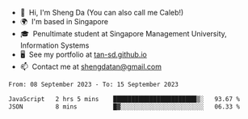 <!---
tan-sd/tan-sd is a ✨ special ✨ repository because its `README.md` (this file) appears on your GitHub profile.
You can click the Preview link to take a look at your changes.
--->
- 👋  Hi, I'm Sheng Da (You can also call me Caleb!)
- 🌍  I'm based in Singapore
- 🎓  Penultimate student at Singapore Management University, Information Systems
- 🖥️  See my portfolio at [tan-sd.github.io](https://tan-sd.github.io/)
- 📫  Contact me at [shengdatan@gmail.com](mailto:shengdatan@gmail.com)

<!--START_SECTION:waka-->

```txt
From: 08 September 2023 - To: 15 September 2023

JavaScript   2 hrs 5 mins    ███████████████████████▒░   93.67 %
JSON         8 mins          █▓░░░░░░░░░░░░░░░░░░░░░░░   06.33 %
```

<!--END_SECTION:waka-->
